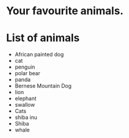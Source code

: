 # Your favourite animals.

# List of animals
- African painted dog
- cat
- penguin
- polar bear
- panda
- Bernese Mountain Dog
- lion
- elephant
- swallow
- Cats
- shiba inu
- Shiba
- whale
